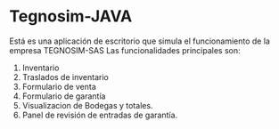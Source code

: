 # Tegnosim-JAVA
Está es una aplicación de escritorio que simula el funcionamiento de la empresa TEGNOSIM-SAS
Las funcionalidades principales son:
1. Inventario
2. Traslados de inventario
3. Formulario de venta
4. Formulario de garantía
5. Visualizacion de Bodegas y totales. 
6. Panel de revisión de entradas de garantía.
